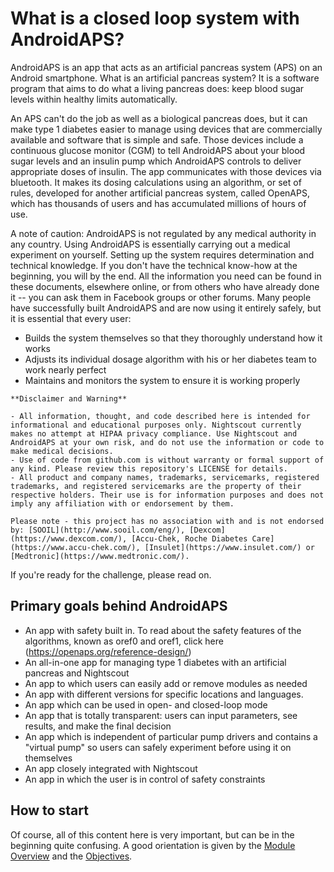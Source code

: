 # What is a closed loop system with AndroidAPS?

AndroidAPS is an app that acts as an artificial pancreas system (APS) on an Android smartphone. What is an artificial pancreas system? It is a software program that aims to do what a living pancreas does: keep blood sugar levels within healthy limits automatically.

An APS can't do the job as well as a biological pancreas does, but it can make type 1 diabetes easier to manage using devices that are commercially available and software that is simple and safe. Those devices include a continuous glucose monitor (CGM) to tell AndroidAPS about your blood sugar levels and an insulin pump which AndroidAPS controls to deliver appropriate doses of insulin. The app communicates with those devices via bluetooth. It makes its dosing calculations using an algorithm, or set of rules, developed for another artificial pancreas system, called OpenAPS, which has thousands of users and has accumulated millions of hours of use.

A note of caution: AndroidAPS is not regulated by any medical authority in any country. Using AndroidAPS is essentially carrying out a medical experiment on yourself. Setting up the system requires determination and technical knowledge. If you don't have the technical know-how at the beginning, you will by the end. All the information you need can be found in these documents, elsewhere online, or from others who have already done it -- you can ask them in Facebook groups or other forums. Many people have successfully built AndroidAPS and are now using it entirely safely, but it is essential that every user:

- Builds the system themselves so that they thoroughly understand how it works
- Adjusts its individual dosage algorithm with his or her diabetes team to work nearly perfect
- Maintains and monitors the system to ensure it is working properly

```{note}
**Disclaimer and Warning**

- All information, thought, and code described here is intended for informational and educational purposes only. Nightscout currently makes no attempt at HIPAA privacy compliance. Use Nightscout and AndroidAPS at your own risk, and do not use the information or code to make medical decisions.
- Use of code from github.com is without warranty or formal support of any kind. Please review this repository's LICENSE for details.
- All product and company names, trademarks, servicemarks, registered trademarks, and registered servicemarks are the property of their respective holders. Their use is for information purposes and does not imply any affiliation with or endorsement by them.

Please note - this project has no association with and is not endorsed by: [SOOIL](http://www.sooil.com/eng/), [Dexcom](https://www.dexcom.com/), [Accu-Chek, Roche Diabetes Care](https://www.accu-chek.com/), [Insulet](https://www.insulet.com/) or [Medtronic](https://www.medtronic.com/).
```

If you're ready for the challenge, please read on.

## Primary goals behind AndroidAPS

- An app with safety built in. To read about the safety features of the algorithms, known as oref0 and oref1, click here (<https://openaps.org/reference-design/>)
- An all-in-one app for managing type 1 diabetes with an artificial pancreas and Nightscout
- An app to which users can easily add or remove modules as needed
- An app with different versions for specific locations and languages.
- An app which can be used in open- and closed-loop mode
- An app that is totally transparent: users can input parameters, see results, and make the final decision
- An app which is independent of particular pump drivers and contains a "virtual pump" so users can safely experiment before using it on themselves
- An app closely integrated with Nightscout
- An app in which the user is in control of safety constraints

## How to start

Of course, all of this content here is very important, but can be in the beginning quite confusing.
A good orientation is given by the [Module Overview](../Module/module.md) and the [Objectives](../Usage/Objectives.html).
